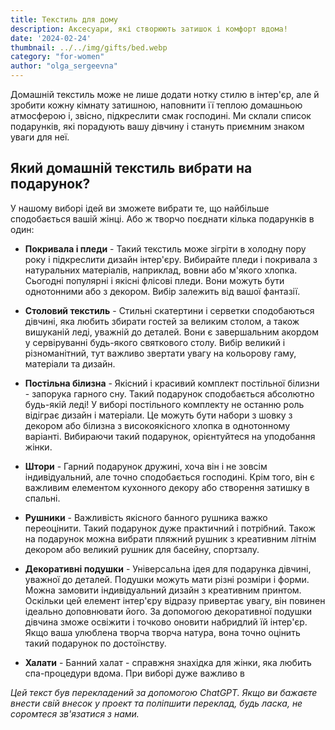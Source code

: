 ```yaml
---
title: Текстиль для дому
description: Аксесуари, які створюють затишок і комфорт вдома!
date: '2024-02-24'
thumbnail: ../../img/gifts/bed.webp
category: "for-women"
author: "olga_sergeevna"
---
```


Домашній текстиль може не лише додати нотку стилю в інтер'єр, але й зробити кожну кімнату затишною, наповнити її теплою домашньою атмосферою і, звісно, підкреслити смак господині. Ми склали список подарунків, які порадують вашу дівчину і стануть приємним знаком уваги для неї.

## Який домашній текстиль вибрати на подарунок?

У нашому виборі ідей ви зможете вибрати те, що найбільше сподобається вашій жінці. Або ж творчо поєднати кілька подарунків в один:

- **Покривала і пледи** - Такий текстиль може зігріти в холодну пору року і підкреслити дизайн інтер'єру. Вибирайте пледи і покривала з натуральних матеріалів, наприклад, вовни або м'якого хлопка. Сьогодні популярні і якісні флісові пледи. Вони можуть бути однотонними або з декором. Вибір залежить від вашої фантазії.

- **Столовий текстиль** - Стильні скатертини і серветки сподобаються дівчині, яка любить збирати гостей за великим столом, а також вишуканій леді, уважній до деталей. Вони є завершальним акордом у сервіруванні будь-якого святкового столу. Вибір великий і різноманітний, тут важливо звертати увагу на кольорову гаму, матеріали та дизайн.

- **Постільна білизна** - Якісний і красивий комплект постільної білизни - запорука гарного сну. Такий подарунок сподобається абсолютно будь-якій леді! У виборі постільного комплекту не останню роль відіграє дизайн і матеріали. Це можуть бути набори з шовку з декором або білизна з високоякісного хлопка в однотонному варіанті. Вибираючи такий подарунок, орієнтуйтеся на уподобання жінки.

- **Штори** - Гарний подарунок дружині, хоча він і не зовсім індивідуальний, але точно сподобається господині. Крім того, він є важливим елементом кухонного декору або створення затишку в спальні.

- **Рушники** - Важливість якісного банного рушника важко переоцінити. Такий подарунок дуже практичний і потрібний. Також на подарунок можна вибрати пляжний рушник з креативним літнім декором або великий рушник для басейну, спортзалу.

- **Декоративні подушки** - Універсальна ідея для подарунка дівчині, уважної до деталей. Подушки можуть мати різні розміри і форми. Можна замовити індивідуальний дизайн з креативним принтом. Оскільки цей елемент інтер'єру відразу привертає увагу, він повинен ідеально доповнювати його. За допомогою декоративної подушки дівчина зможе освіжити і точково оновити набридлий їй інтер'єр. Якщо ваша улюблена творча творча натура, вона точно оцінить такий подарунок по достоїнству.

- **Халати** - Банний халат - справжня знахідка для жінки, яка любить спа-процедури вдома. При виборі дуже важливо в

*Цей текст був перекладений за допомогою ChatGPT. Якщо ви бажаєте внести свій внесок у проект та поліпшити переклад, будь ласка, не соромтеся зв'язатися з нами.*
